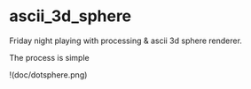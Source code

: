 # ascii_3d_sphere
Friday night playing with processing &amp; ascii 3d sphere renderer.

The process is simple

!(doc/dotsphere.png)
